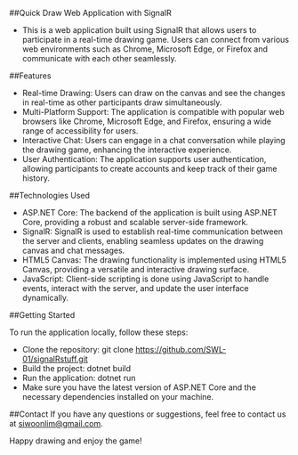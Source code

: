 ##Quick Draw Web Application with SignalR
* This is a web application built using SignalR that allows users to participate in a real-time drawing game. Users can connect from various web environments such as Chrome, Microsoft Edge, or Firefox and communicate with each other seamlessly.

##Features
* Real-time Drawing: Users can draw on the canvas and see the changes in real-time as other participants draw simultaneously.
* Multi-Platform Support: The application is compatible with popular web browsers like Chrome, Microsoft Edge, and Firefox, ensuring a wide range of accessibility for users.
* Interactive Chat: Users can engage in a chat conversation while playing the drawing game, enhancing the interactive experience.
* User Authentication: The application supports user authentication, allowing participants to create accounts and keep track of their game history.

##Technologies Used
* ASP.NET Core: The backend of the application is built using ASP.NET Core, providing a robust and scalable server-side framework.
* SignalR: SignalR is used to establish real-time communication between the server and clients, enabling seamless updates on the drawing canvas and chat messages.
* HTML5 Canvas: The drawing functionality is implemented using HTML5 Canvas, providing a versatile and interactive drawing surface.
* JavaScript: Client-side scripting is done using JavaScript to handle events, interact with the server, and update the user interface dynamically.

##Getting Started

To run the application locally, follow these steps:

* Clone the repository: git clone https://github.com/SWL-01/signalRstuff.git
* Build the project: dotnet build
* Run the application: dotnet run
* Make sure you have the latest version of ASP.NET Core and the necessary dependencies installed on your machine.

##Contact
If you have any questions or suggestions, feel free to contact us at siwoonlim@gmail.com.

Happy drawing and enjoy the game!
